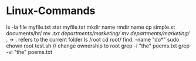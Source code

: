# Linux-Commands
ls -la 
file myfile.txt
stat myfile.txt
mkdir name 
rmdir name
cp simple.xt documents/hr/
mv *.txt departments/marketing/
mv departments/marketing/* . -> . refers to the current folder
ls /root
cd root/
find. -name "do*"
sudo chown root test.sh // change ownership to root
grep -i "the" poems.txt
grep -vi "the" poems.txt






